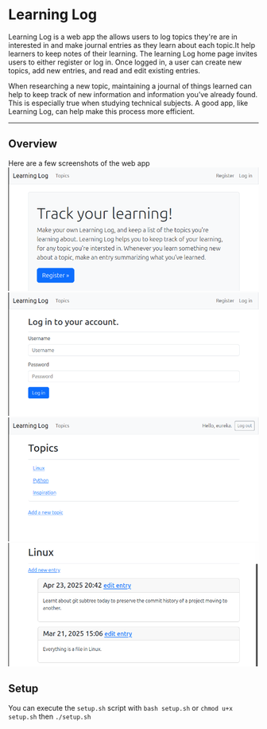 # Learning Log

Learning Log is a web app the allows users to log topics they're are in interested in and make journal entries as they learn about each topic.It help learners to keep notes of their learning. The learning Log home page invites users to either register or log in. Once logged in, a user can create new topics, add new entries, and read and edit existing entries.

When researching a new topic, maintaining a journal of things learned can help to keep track of new information and information you’ve already found. This is especially true when studying technical subjects. A good app, like Learning Log, can help make this process more efficient.

---
## Overview

Here are a few screenshots of the web app
![home](./images/home.png)
![login](./images/login.png)
![topics](./images/topics.png)
![entry](./images/entry.png)

## Setup

You can execute the `setup.sh` script with `bash setup.sh` or `chmod u+x setup.sh` then
`./setup.sh`





